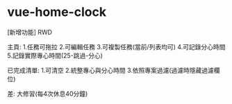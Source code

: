 # vue-home-clock
[新增功能]
RWD

主頁:
1.任務可拖拉
2.可編輯任務
3.可複製任務(當前/列表均可)
4.可記錄分心時間
5.記錄實際專心時間(25-跳過-分心)

已完成清單:
1.可清空
2.統整專心與分心時間
3.依照專案過濾(過濾時隱藏過濾欄位)

差:
大修習(每4次休息40分鐘)



